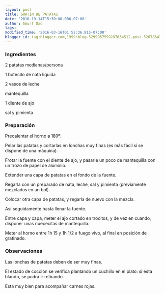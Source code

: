 ```yaml
---
layout: post
title: GRATÍN DE PATATAS
date: '2010-10-14T15:30:00.000-07:00'
author: Smurf Dad
tags: 
modified_time: '2016-03-16T01:52:36.815-07:00'
blogger_id: tag:blogger.com,1999:blog-5299957599287034512.post-5267854381699168036
---
```


<h3>Ingredientes</h3>

2 patatas medianas/persona

1 botecito de nata liquida

2 vasos de leche

mantequilla

1 diente de ajo

sal y pimienta

<h3>Preparación</h3>

Precalentar el horno a 180&ordm;.

Pelar las patatas y cortarlas en lonchas muy finas (es más fácil si se dispone de una máquina).

Frotar la fuente con el diente de ajo, y pasarle un poco de mantequilla con un trozo de papel de aluminio.

Extender una capa de patatas en el fondo de la fuente.

Regarla con un preparado de nata, leche, sal y pimienta (previamente mezclados en un bol).

Colocar otra capa de patatas, y regarla de nuevo con la mezcla.

Así seguidamente hasta llenar la fuente.

Entre capa y capa, meter el ajo cortado en trocitos, y de vez en cuando, disponer unas nuececitas de mantequilla.

Meter al horno entre 1h 15 y 1h 1/2 a fuego vivo, al final en posición de gratinado.

<h3>Observaciones</h3>

Las lonchas de patatas deben de ser muy finas.

El estado de cocción se verifica plantando un cuchillo en el plato: si esta blando, se podrá ir retirando.

Esta muy bien para acompañar carnes rojas.

